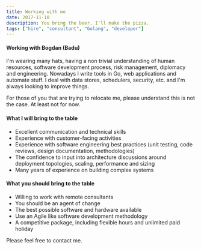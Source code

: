 ```yaml
---
title: Working with me
date: 2017-11-10
description: You bring the beer, I'll make the pizza.
tags: ["hire", "consultant", "Golang", "developer"]
---
```


#### Working with Bogdan (Badu)

I'm wearing many hats, having a non trivial understanding of human resources, software development process, risk management, diplomacy and engineering.
Nowadays I write tools in Go, web applications and automate stuff. I deal with data stores, schedulers, security, etc. and I'm always looking to improve things.

For those of you that are trying to relocate me, please understand this is not the case. At least not for now.

#### What I will bring to the table

* Excellent communication and technical skills
* Experience with customer-facing activities
* Experience with software engineering best practices (unit testing, code reviews, design documentation, methodologies)
* The confidence to input into architecture discussions around deployment topologies, scaling, performance and sizing
* Many years of experience on building complex systems

#### What you should bring to the table

* Willing to work with remote consultants
* You should be an agent of change
* The best possible software and hardware available
* Use an Agile like software development methodology
* A competitive package, including flexible hours and unlimited paid holiday

Please feel free to contact me.